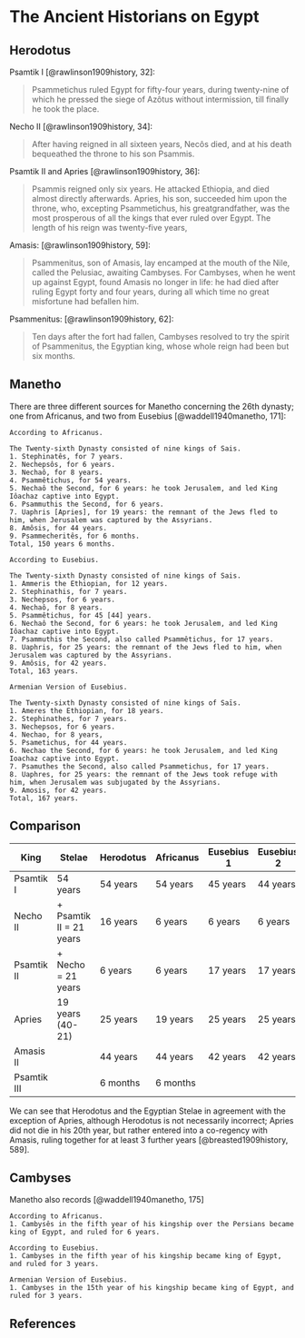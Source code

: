 # The Ancient Historians on Egypt

## Herodotus

Psamtik I [@rawlinson1909history, 32]:

> Psammetichus ruled Egypt for fifty-four
  years, during twenty-nine of which he
  pressed the siege of Azôtus without intermission,
  till finally he took the place.

Necho II [@rawlinson1909history, 34]:

> After having reigned in all sixteen years, Necôs
  died, and at his death bequeathed the throne to
  his son Psammis. 

Psamtik II and Apries [@rawlinson1909history, 36]:

> Psammis reigned only six years. He attacked
  Ethiopia, and died almost directly afterwards.
  Apries, his son, succeeded him upon the
  throne, who, excepting Psammetichus, his greatgrandfather,
  was the most prosperous of all the
  kings that ever ruled over Egypt. The length
  of his reign was twenty-five years,

Amasis: [@rawlinson1909history, 59]:

> Psammenitus, son of Amasis, lay encamped
  at the mouth of the Nile, called the
  Pelusiac, awaiting Cambyses. For Cambyses,
  when he went up against Egypt, found Amasis
  no longer in life: he had died after ruling Egypt
  forty and four years, during all which time no
  great misfortune had befallen him.

Psammenitus: [@rawlinson1909history, 62]:

> Ten days after the fort had fallen, Cambyses
  resolved to try the spirit of Psammenitus,
  the Egyptian king, whose whole reign had been
  but six months.


## Manetho

There are three different sources for Manetho concerning the 26th dynasty; one from Africanus, and two from Eusebius
[@waddell1940manetho, 171]:

```
According to Africanus.

The Twenty-sixth Dynasty consisted of nine kings of Sais.
1. Stephinatês, for 7 years.
2. Nechepsôs, for 6 years.
3. Nechaô, for 8 years.
4. Psammêtichus, for 54 years.
5. Nechaô the Second, for 6 years: he took Jerusalem, and led King Iôachaz captive into Egypt.
6. Psammuthis the Second, for 6 years.
7. Uaphris [Apries], for 19 years: the remnant of the Jews fled to him, when Jerusalem was captured by the Assyrians.
8. Amôsis, for 44 years.
9. Psammecheritês, for 6 months.
Total, 150 years 6 months.
```

```
According to Eusebius.

The Twenty-sixth Dynasty consisted of nine kings of Sais.
1. Ammeris the Ethiopian, for 12 years.
2. Stephinathis, for 7 years.
3. Nechepsos, for 6 years.
4. Nechaô, for 8 years.
5. Psammêtichus, for 45 [44] years.
6. Nechaô the Second, for 6 years: he took Jerusalem, and led King Iôachaz captive into Egypt.
7. Psammuthis the Second, also called Psammêtichus, for 17 years.
8. Uaphris, for 25 years: the remnant of the Jews fled to him, when Jerusalem was captured by the Assyrians.
9. Amôsis, for 42 years.
Total, 163 years.
```

```
Armenian Version of Eusebius.

The Twenty-sixth Dynasty consisted of nine kings of Saīs.
1. Ameres the Ethiopian, for 18 years.
2. Stephinathes, for 7 years.
3. Nechepsos, for 6 years.
4. Nechao, for 8 years,
5. Psametichus, for 44 years.
6. Nechao the Second, for 6 years: he took Jerusalem, and led King Ioachaz captive into Egypt.
7. Psamuthes the Second, also called Psammetichus, for 17 years.
8. Uaphres, for 25 years: the remnant of the Jews took refuge with him, when Jerusalem was subjugated by the Assyrians.
9. Amosis, for 42 years.
Total, 167 years.
```

## Comparison

| King        | Stelae                  | Herodotus | Africanus | Eusebius 1 | Eusebius 2 |
|-------------|-------------------------|-----------|-----------|------------|------------|
| Psamtik I   | 54 years                | 54 years  | 54 years  | 45 years   | 44 years   |
| Necho II    | + Psamtik II = 21 years | 16 years  | 6 years   | 6 years    | 6 years    |
| Psamtik II  | + Necho = 21 years      | 6 years   | 6 years   | 17 years   | 17 years   |
| Apries      | 19 years (40-21)        | 25 years  | 19 years  | 25 years   | 25 years   |
| Amasis II   |                         | 44 years  | 44 years  | 42 years   | 42 years   |
| Psamtik III |                         | 6 months  | 6 months  |            |            |

We can see that Herodotus and the Egyptian Stelae in agreement with the exception of Apries, although Herodotus is
not necessarily incorrect; Apries did not die in his 20th year, but rather entered into a co-regency with Amasis, ruling
together for at least 3 further years [@breasted1909history, 589].

## Cambyses

Manetho also records [@waddell1940manetho, 175]

```
According to Africanus.
1. Cambysês in the fifth year of his kingship over the Persians became king of Egypt, and ruled for 6 years.
```

```
According to Eusebius.
1. Cambyses in the fifth year of his kingship became king of Egypt, and ruled for 3 years.
```

```
Armenian Version of Eusebius.
1. Cambyses in the 15th year of his kingship became king of Egypt, and ruled for 3 years.
```

## References